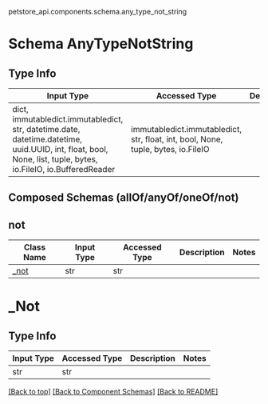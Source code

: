 petstore_api.components.schema.any_type_not_string
# Schema AnyTypeNotString

## Type Info
Input Type | Accessed Type | Description | Notes
------------ | ------------- | ------------- | -------------
dict, immutabledict.immutabledict, str, datetime.date, datetime.datetime, uuid.UUID, int, float, bool, None, list, tuple, bytes, io.FileIO, io.BufferedReader | immutabledict.immutabledict, str, float, int, bool, None, tuple, bytes, io.FileIO |  |

## Composed Schemas (allOf/anyOf/oneOf/not)
## not
Class Name | Input Type | Accessed Type | Description | Notes
------------- | ------------- | ------------- | ------------- | -------------
[_not](#_not) | str | str |  |

# _Not

## Type Info
Input Type | Accessed Type | Description | Notes
------------ | ------------- | ------------- | -------------
str | str |  |

[[Back to top]](#top) [[Back to Component Schemas]](../../../README.md#Component-Schemas) [[Back to README]](../../../README.md)
